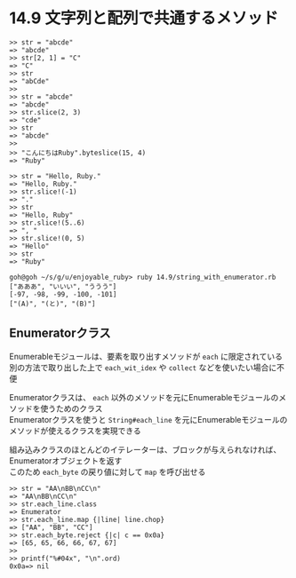 # 14.9 文字列と配列で共通するメソッド

```
>> str = "abcde"
=> "abcde"
>> str[2, 1] = "C"
=> "C"
>> str
=> "abCde"
>> 
>> str = "abcde"
=> "abcde"
>> str.slice(2, 3)
=> "cde"
>> str
=> "abcde"
>> 
>> "こんにちはRuby".byteslice(15, 4)
=> "Ruby"
```

```
>> str = "Hello, Ruby."
=> "Hello, Ruby."
>> str.slice!(-1)
=> "."
>> str
=> "Hello, Ruby"
>> str.slice!(5..6)
=> ", "
>> str.slice!(0, 5)
=> "Hello"
>> str
=> "Ruby"
```

```
goh@goh ~/s/g/u/enjoyable_ruby> ruby 14.9/string_with_enumerator.rb
["あああ", "いいい", "ううう"]
[-97, -98, -99, -100, -101]
["(A)", "(と)", "(B)"]
```

## Enumeratorクラス

Enumerableモジュールは、要素を取り出すメソッドが `each` に限定されている  
別の方法で取り出した上で `each_wit_idex` や `collect` などを使いたい場合に不便

Enumeratorクラスは、 `each` 以外のメソッドを元にEnumerableモジュールのメソッドを使うためのクラス  
Enumeratorクラスを使うと `String#each_line` を元にEnumerableモジュールのメソッドが使えるクラスを実現できる

組み込みクラスのほとんどのイテレーターは、ブロックが与えられなければ、Enumeratorオブジェクトを返す  
このため `each_byte` の戻り値に対して `map` を呼び出せる

```
>> str = "AA\nBB\nCC\n"
=> "AA\nBB\nCC\n"
>> str.each_line.class
=> Enumerator
>> str.each_line.map {|line| line.chop}
=> ["AA", "BB", "CC"]
>> str.each_byte.reject {|c| c == 0x0a}
=> [65, 65, 66, 66, 67, 67]
>> 
>> printf("%#04x", "\n".ord)
0x0a=> nil
```

